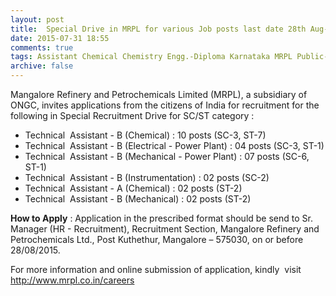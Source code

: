 ```yaml
---
layout: post
title:  Special Drive in MRPL for various Job posts last date 28th Aug-2015
date: 2015-07-31 18:55
comments: true
tags: Assistant Chemical Chemistry Engg.-Diploma Karnataka MRPL Public-Sector Special Drive Technical
archive: false
---
```

Mangalore Refinery and Petrochemicals Limited (MRPL), a subsidiary of ONGC, invites applications from the citizens of India for recruitment for the following in Special Recruitment Drive for SC/ST category :

- Technical  Assistant - B (Chemical) : 10 posts (SC-3, ST-7)
- Technical  Assistant - B (Electrical - Power Plant) : 04 posts (SC-3, ST-1)
- Technical  Assistant - B (Mechanical - Power Plant) : 07 posts (SC-6, ST-1)
- Technical  Assistant - B (Instrumentation) : 02 posts (SC-2)
- Technical  Assistant - A (Chemical) : 02 posts (ST-2)
- Technical  Assistant - B (Mechanical) : 02 posts (ST-2)

**How to Apply** : Application in the prescribed format should be send to Sr. Manager (HR - Recruitment), Recruitment Section, Mangalore Refinery and Petrochemicals Ltd., Post Kuthethur, Mangalore – 575030, on or before 28/08/2015.


For more information and online submission of application, kindly  visit <http://www.mrpl.co.in/careers>






